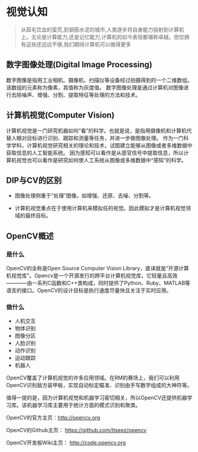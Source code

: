 # 视觉认知

> 从茹毛饮血的蛮荒,到钢筋水泥的城市,人类逐步将自身能力投射到计算机上。无论是计算能力,还是记忆能力,计算机的如今表现都堪称卓越。但仅拥有这些还远远不够,我们期待计算机可以做得更多

## 数字图像处理(Digital Image Processing)
数字图像是指用工业相机、摄像机、扫描仪等设备经过拍摄得到的一个二维数组。该数组的元素称为像素，其值称为灰度值。
数字图像处理是通过计算机对图像进行去除噪声、增强、分割、提取特征等处理的方法和技术。

## 计算机视觉(Computer Vision)

计算机视觉是一门研究机器如何“看”的科学。也就是说，是指用摄像机和计算机代替人眼对目标进行识别、跟踪和测量等任务，并进一步做图像处理。
作为一门科学学科，计算机视觉研究相关的理论和技术，试图建立能够从图像或者多维数据中获取信息的人工智能系统。
因为感知可以看作是从感官信号中提取信息，所以计算机视觉也可以看作是研究如何使人工系统从图像或多维数据中“感知”的科学。

## DIP与CV的区别

* 图像处理侧重于“处理”图像。如增强、还原、去噪、分割等。

* 计算机视觉重点在于使用计算机来模拟任的视觉。因此模拟才是计算机视觉领域的最终目标。

## OpenCV概述

### 是什么

OpenCV的全称是Open Source Computer Vision Library，直译就是“开源计算机视觉库”。Opencv是一个开源发行的跨平台计算机视觉库，它轻量且高效————由一系列C函数和C++类构成，同时提供了Python、Ruby、MATLAB等语言的接口。OpenCV的设计目标是执行速度尽量快且关注于实时应用。

### 做什么

* 人机交互
* 物体识别
* 图像分区
* 人脸识别
* 动作识别
* 运动跟踪
* 机器人

OpenCV覆盖了计算机视觉的许多应用领域。在RM的赛场上，我们可以利用OpenCV识别敌方装甲板，实现自动标定瞄准、识别由手写数字组成的大神符等。

值得一提的是，因为计算机视觉和机器学习密切相关，所以OpenCV还提供机器学习库。该机器学习库主要用于统计方面的模式识别和聚类。


OpenCV的官方主页：http://opencv.org

OpenCV的Github主页： https://github.com/Itseez/opencv

OpenCV开发板Wiki主页： http://code.opencv.org